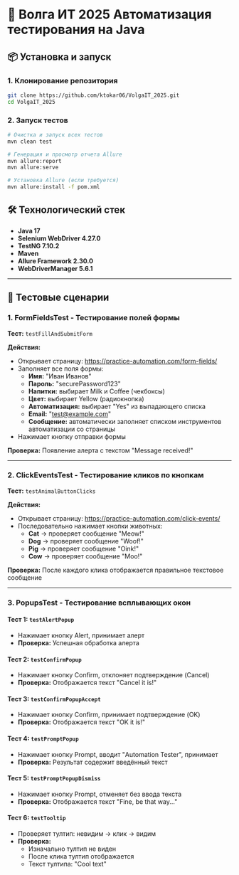 # 📜 Волга ИТ 2025 Автоматизация тестирования на Java

## 📦 Установка и запуск

### 1. Клонирование репозитория
```bash
git clone https://github.com/ktokar06/VolgaIT_2025.git
cd VolgaIT_2025
```

### 2. Запуск тестов
```bash
# Очистка и запуск всех тестов
mvn clean test

# Генерация и просмотр отчета Allure
mvn allure:report
mvn allure:serve

# Установка Allure (если требуется)
mvn allure:install -f pom.xml
```

## 🛠 Технологический стек
- **Java 17**
- **Selenium WebDriver 4.27.0**
- **TestNG 7.10.2**
- **Maven**
- **Allure Framework 2.30.0**
- **WebDriverManager 5.6.1**

---

## 🧪 Тестовые сценарии

### **1. FormFieldsTest - Тестирование полей формы**
**Тест:** `testFillAndSubmitForm`

**Действия:**
- Открывает страницу: https://practice-automation.com/form-fields/
- Заполняет все поля формы:
  - **Имя:** "Иван Иванов"
  - **Пароль:** "securePassword123"
  - **Напитки:** выбирает Milk и Coffee (чекбоксы)
  - **Цвет:** выбирает Yellow (радиокнопка)
  - **Автоматизация:** выбирает "Yes" из выпадающего списка
  - **Email:** "test@example.com"
  - **Сообщение:** автоматически заполняет списком инструментов автоматизации со страницы
- Нажимает кнопку отправки формы

**Проверка:** Появление алерта с текстом "Message received!"

---

### **2. ClickEventsTest - Тестирование кликов по кнопкам**
**Тест:** `testAnimalButtonClicks`

**Действия:**
- Открывает страницу: https://practice-automation.com/click-events/
- Последовательно нажимает кнопки животных:
  - **Cat** → проверяет сообщение "Meow!"
  - **Dog** → проверяет сообщение "Woof!"
  - **Pig** → проверяет сообщение "Oink!"
  - **Cow** → проверяет сообщение "Moo!"

**Проверка:** После каждого клика отображается правильное текстовое сообщение

---

### **3. PopupsTest - Тестирование всплывающих окон**

#### **Тест 1:** `testAlertPopup`
- Нажимает кнопку Alert, принимает алерт
- **Проверка:** Успешная обработка алерта

#### **Тест 2:** `testConfirmPopup`
- Нажимает кнопку Confirm, отклоняет подтверждение (Cancel)
- **Проверка:** Отображается текст "Cancel it is!"

#### **Тест 3:** `testConfirmPopupAccept`
- Нажимает кнопку Confirm, принимает подтверждение (OK)
- **Проверка:** Отображается текст "OK it is!"

#### **Тест 4:** `testPromptPopup`
- Нажимает кнопку Prompt, вводит "Automation Tester", принимает
- **Проверка:** Результат содержит введённый текст

#### **Тест 5:** `testPromptPopupDismiss`
- Нажимает кнопку Prompt, отменяет без ввода текста
- **Проверка:** Отображается текст "Fine, be that way..."

#### **Тест 6:** `testTooltip`
- Проверяет тултип: невидим → клик → видим
- **Проверка:**
  - Изначально тултип не виден
  - После клика тултип отображается
  - Текст тултипа: "Cool text"